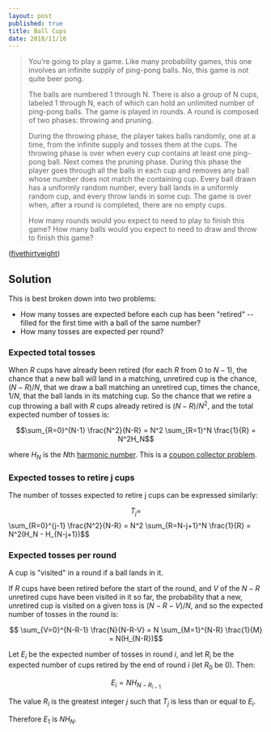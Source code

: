 ```yaml
---
layout: post
published: true
title: Ball Cups
date: 2018/11/16
---
```


>You’re going to play a game. Like many probability games, this one involves an infinite supply of ping-pong balls. No, this game is not quite beer pong.
>
>The balls are numbered 1 through N. There is also a group of N cups, labeled 1 through N, each of which can hold an unlimited number of ping-pong balls. The game is played in rounds. A round is composed of two phases: throwing and pruning.
>
>During the throwing phase, the player takes balls randomly, one at a time, from the infinite supply and tosses them at the cups. The throwing phase is over when every cup contains at least one ping-pong ball.
Next comes the pruning phase. During this phase the player goes through all the balls in each cup and removes any ball whose number does not match the containing cup.
Every ball drawn has a uniformly random number, every ball lands in a uniformly random cup, and every throw lands in some cup. The game is over when, after a round is completed, there are no empty cups.
>
>How many rounds would you expect to need to play to finish this game? How many balls would you expect to need to draw and throw to finish this game?

<!--more-->

([fivethirtyeight](https://fivethirtyeight.com/features/the-riddler-just-had-to-go-and-reinvent-beer-pong/))


## Solution

This is best broken down into two problems:
- How many tosses are expected before each cup has been "retired" -- filled for the first time with a ball of the same number?
- How many tosses are expected per round?

### Expected total tosses

When $R$ cups have already been retired (for each $R$ from $0$ to $N-1$), the chance that a new ball will land in a matching, unretired cup is the chance, $(N-R)/N$, that we draw a ball matching an unretired cup, times the chance, $1/N$, that the ball lands in its matching cup.  So the chance that we retire a cup throwing a ball with $R$ cups already retired is $(N-R)/N^2$, and the total expected number of tosses is: 

$$\sum_{R=0}^{N-1} \frac{N^2}{N-R} = N^2 \sum_{R=1}^N \frac{1}{R} = N^2H_N$$

where $H_N$ is the $N$th [harmonic number](https://en.wikipedia.org/wiki/Harmonic_number).  This is a [coupon collector problem](https://en.wikipedia.org/wiki/Coupon_collector%27s_problem).

### Expected tosses to retire j cups

The number of tosses expected to retire j cups can be expressed similarly:

$$T_j = $$\sum_{R=0}^{j-1} \frac{N^2}{N-R} = N^2 \sum_{R=N-j+1}^N \frac{1}{R} = N^2(H_N - H_{N-j+1})$$


### Expected tosses per round

A cup is "visited" in a round if a ball lands in it.

If $R$ cups have been retired before the start of the round, and $V$ of the $N-R$ unretired cups have been visited in it so far, the probability that a new, unretired cup is visited on a given toss is $(N-R-V)/N$, and so the expected number of tosses in the round is:

$$ \sum_{V=0}^{N-R-1} \frac{N}{N-R-V} = N \sum_{M=1}^{N-R} \frac{1}{M} = N(H_{N-R})$$

Let $E_i$ be the expected number of tosses in round $i$, and let $R_i$ be the expected number of cups retired by the end of round $i$ (let $R_0$ be $0$).  Then:

$$E_i = NH_{N-R_{i-1}}$$ 

The value $R_i$ is the greatest integer $j$ such that $T_j$ is less than or equal to $E_i$.

Therefore $E_1$ is $NH_N$.



<br>
